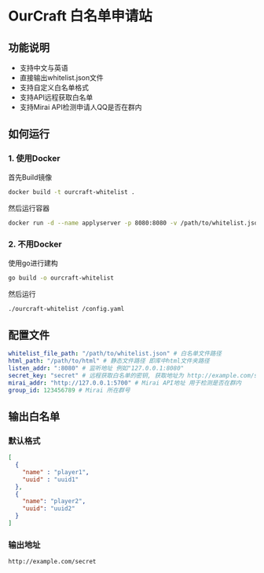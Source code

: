 # OurCraft 白名单申请站

## 功能说明

- 支持中文与英语
- 直接输出whitelist.json文件
- 支持自定义白名单格式
- 支持API远程获取白名单
- 支持Mirai API检测申请人QQ是否在群内

## 如何运行

### 1. 使用Docker

首先Build镜像

```bash
docker build -t ourcraft-whitelist .
```

然后运行容器

```bash
docker run -d --name applyserver -p 8080:8080 -v /path/to/whitelist.json:/whitelist.json -v /path/to/config.yaml:/src/config_docker.yaml ourcraft-whitelist
```

### 2. 不用Docker

使用go进行建构
    
```bash
go build -o ourcraft-whitelist
```

然后运行

```bash
./ourcraft-whitelist /config.yaml
```

## 配置文件

```yaml
whitelist_file_path: "/path/to/whitelist.json" # 白名单文件路径
html_path: "/path/to/html" # 静态文件路径 即库中html文件夹路径
listen_addr: ":8080" # 监听地址 例如"127.0.0.1:8080"
secret_key: "secret" # 远程获取白名单的密钥, 获取地址为 http://example.com/secret
mirai_addr: "http://127.0.0.1:5700" # Mirai API地址 用于检测是否在群内
group_id: 123456789 # Mirai 所在群号
```

## 输出白名单

### 默认格式

```json
[
  {
    "name" : "player1",
    "uuid" : "uuid1"
  },
  {
    "name": "player2",
    "uuid": "uuid2"
  }
]
```

### 输出地址
```http://example.com/secret```